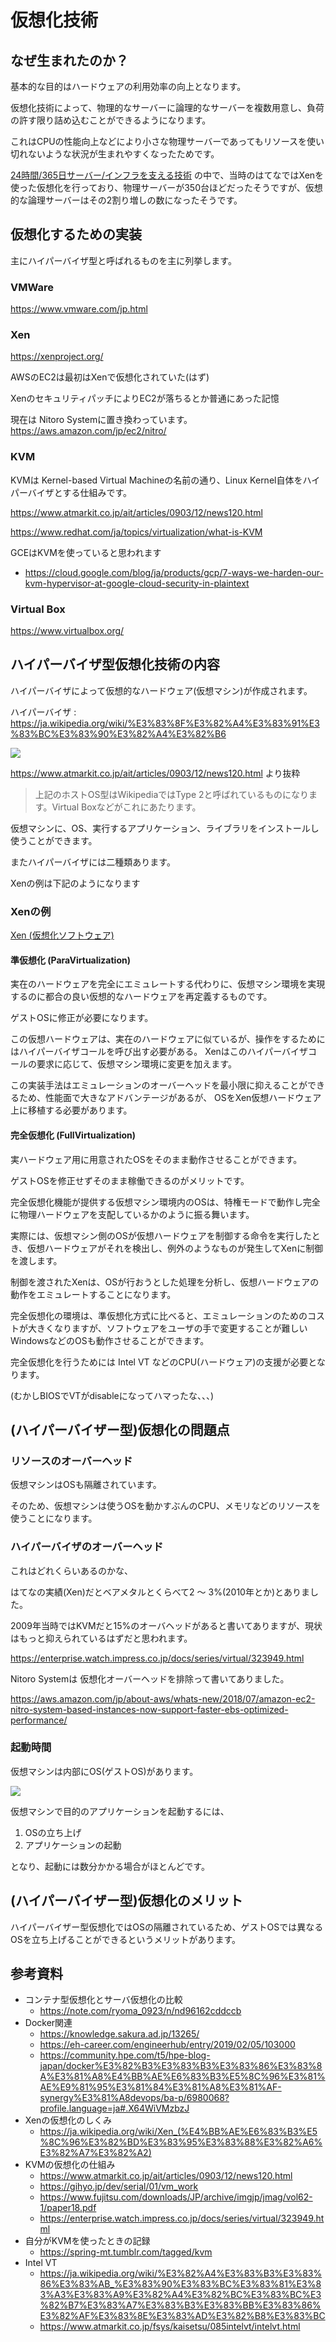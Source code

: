 # 仮想化技術
## なぜ生まれたのか？
基本的な目的はハードウェアの利用効率の向上となります。

仮想化技術によって、物理的なサーバーに論理的なサーバーを複数用意し、負荷の許す限り詰め込むことができるようになります。

これはCPUの性能向上などにより小さな物理サーバーであってもリソースを使い切れないような状況が生まれやすくなったためです。

[24時間/365日サーバー/インフラを支える技術](https://amzn.to/3hFELkA) の中で、当時のはてなではXenを使った仮想化を行っており、物理サーバーが350台ほどだったそうですが、仮想的な論理サーバーはその2割り増しの数になったそうです。

## 仮想化するための実装
主にハイパーバイザ型と呼ばれるものを主に列挙します。

### VMWare
https://www.vmware.com/jp.html

### Xen
https://xenproject.org/

AWSのEC2は最初はXenで仮想化されていた(はず)

XenのセキュリティパッチによりEC2が落ちるとか普通にあった記憶

現在は Nitoro Systemに置き換わっています。 https://aws.amazon.com/jp/ec2/nitro/

### KVM
KVMは Kernel-based Virtual Machineの名前の通り、Linux Kernel自体をハイパーバイザとする仕組みです。

https://www.atmarkit.co.jp/ait/articles/0903/12/news120.html

https://www.redhat.com/ja/topics/virtualization/what-is-KVM

GCEはKVMを使っていると思われます

* https://cloud.google.com/blog/ja/products/gcp/7-ways-we-harden-our-kvm-hypervisor-at-google-cloud-security-in-plaintext

### Virtual Box
https://www.virtualbox.org/


## ハイパーバイザ型仮想化技術の内容
ハイパーバイザによって仮想的なハードウェア(仮想マシン)が作成されます。

ハイパーバイザ : https://ja.wikipedia.org/wiki/%E3%83%8F%E3%82%A4%E3%83%91%E3%83%BC%E3%83%90%E3%82%A4%E3%82%B6

![](https://image.itmedia.co.jp/ait/articles/0903/12/r12fig01.jpg)

https://www.atmarkit.co.jp/ait/articles/0903/12/news120.html より抜粋

> 上記のホストOS型はWikipediaではType 2と呼ばれているものになります。Virtual Boxなどがこれにあたります。

仮想マシンに、OS、実行するアプリケーション、ライブラリをインストールし使うことができます。

またハイパーバイザには二種類あります。

Xenの例は下記のようになります

### Xenの例

[Xen (仮想化ソフトウェア)](https://ja.wikipedia.org/wiki/Xen_(%E4%BB%AE%E6%83%B3%E5%8C%96%E3%82%BD%E3%83%95%E3%83%88%E3%82%A6%E3%82%A7%E3%82%A2))

#### 準仮想化 (ParaVirtualization)
実在のハードウェアを完全にエミュレートする代わりに、仮想マシン環境を実現するのに都合の良い仮想的なハードウェアを再定義するものです。

ゲストOSに修正が必要になります。

この仮想ハードウェアは、実在のハードウェアに似ているが、操作をするためにはハイパーバイザコールを呼び出す必要がある。 Xenはこのハイパーバイザコールの要求に応じて、仮想マシン環境に変更を加えます。

この実装手法はエミュレーションのオーバーヘッドを最小限に抑えることができるため、性能面で大きなアドバンテージがあるが、 OSをXen仮想ハードウェア上に移植する必要があります。

#### 完全仮想化 (FullVirtualization)
実ハードウェア用に用意されたOSをそのまま動作させることができます。

ゲストOSを修正せずそのまま稼働できるのがメリットです。

完全仮想化機能が提供する仮想マシン環境内のOSは、特権モードで動作し完全に物理ハードウェアを支配しているかのように振る舞います。

実際には、仮想マシン側のOSが仮想ハードウェアを制御する命令を実行したとき、仮想ハードウェアがそれを検出し、例外のようなものが発生してXenに制御を渡します。

制御を渡されたXenは、OSが行おうとした処理を分析し、仮想ハードウェアの動作をエミュレートすることになります。

完全仮想化の環境は、準仮想化方式に比べると、エミュレーションのためのコストが大きくなりますが、ソフトウェアをユーザの手で変更することが難しいWindowsなどのOSも動作させることができます。

完全仮想化を行うためには Intel VT などのCPU(ハードウェア)の支援が必要となります。

(むかしBIOSでVTがdisableになってハマったな、、、)

## (ハイパーバイザー型)仮想化の問題点
### リソースのオーバーヘッド
仮想マシンはOSも隔離されています。

そのため、仮想マシンは使うOSを動かすぶんのCPU、メモリなどのリソースを使うことになります。

### ハイパーバイザのオーバーヘッド
これはどれくらいあるのかな、

はてなの実績(Xen)だとベアメタルとくらべて2 〜 3%(2010年とか)とありました。

2009年当時ではKVMだと15%のオーバヘッドがあると書いてありますが、現状はもっと抑えられているはずだと思われます。

https://enterprise.watch.impress.co.jp/docs/series/virtual/323949.html

Nitoro Systemは 仮想化オーバーヘッドを排除って書いてありました。

https://aws.amazon.com/jp/about-aws/whats-new/2018/07/amazon-ec2-nitro-system-based-instances-now-support-faster-ebs-optimized-performance/

### 起動時間
仮想マシンは内部にOS(ゲストOS)があります。

![](https://image.itmedia.co.jp/ait/articles/0903/12/r12fig01.jpg)

仮想マシンで目的のアプリケーションを起動するには、

1. OSの立ち上げ
2. アプリケーションの起動

となり、起動には数分かかる場合がほとんどです。

## (ハイパーバイザー型)仮想化のメリット

ハイパーバイザー型仮想化ではOSの隔離されているため、ゲストOSでは異なるOSを立ち上げることができるというメリットがあります。


## 参考資料
* コンテナ型仮想化とサーバ仮想化の比較
  * https://note.com/ryoma_0923/n/nd96162cddccb
* Docker関連
  * https://knowledge.sakura.ad.jp/13265/
  * https://eh-career.com/engineerhub/entry/2019/02/05/103000
  * https://community.hpe.com/t5/hpe-blog-japan/docker%E3%82%B3%E3%83%B3%E3%83%86%E3%83%8A%E3%81%A8%E4%BB%AE%E6%83%B3%E5%8C%96%E3%81%AE%E9%81%95%E3%81%84%E3%81%A8%E3%81%AF-synergy%E3%81%A8devops/ba-p/6980068?profile.language=ja#.X64WiVMzbzJ
* Xenの仮想化のしくみ 
  * https://ja.wikipedia.org/wiki/Xen_(%E4%BB%AE%E6%83%B3%E5%8C%96%E3%82%BD%E3%83%95%E3%83%88%E3%82%A6%E3%82%A7%E3%82%A2)
* KVMの仮想化の仕組み
  * https://www.atmarkit.co.jp/ait/articles/0903/12/news120.html
  * https://gihyo.jp/dev/serial/01/vm_work
  * https://www.fujitsu.com/downloads/JP/archive/imgjp/jmag/vol62-1/paper18.pdf
  * https://enterprise.watch.impress.co.jp/docs/series/virtual/323949.html
* 自分がKVMを使ったときの記録
  * https://spring-mt.tumblr.com/tagged/kvm
* Intel VT
  * https://ja.wikipedia.org/wiki/%E3%82%A4%E3%83%B3%E3%83%86%E3%83%AB_%E3%83%90%E3%83%BC%E3%83%81%E3%83%A3%E3%83%A9%E3%82%A4%E3%82%BC%E3%83%BC%E3%82%B7%E3%83%A7%E3%83%B3%E3%83%BB%E3%83%86%E3%82%AF%E3%83%8E%E3%83%AD%E3%82%B8%E3%83%BC
  * https://www.atmarkit.co.jp/fsys/kaisetsu/085intelvt/intelvt.html


